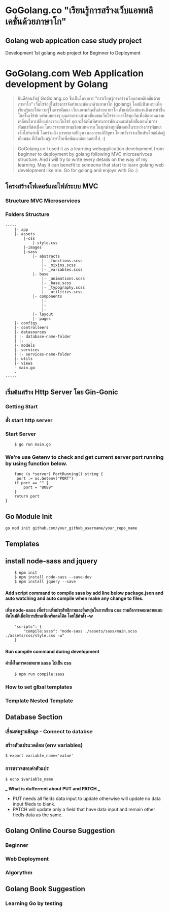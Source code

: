# GoGolang.co "เรียนรู้การสร้างเว็บแอพพลิเคชั่นด้วยภาษาโก"

## Golang web appication case study project

Development 1st golang web project for Beginner to Deployment

# GoGolang.com Web Application development by Golang

> ยินดีต้อนรับสู่ GoGolang.co ซึ่งเป็นโครงการ "การเรียนรู้การสร้างเว็บแอพพลิเคชั่นด้วยภาษาโก" เว็บไซร์อยู่ในช่วงการจัดทำและพัฒนาด้วยภาษาโก (golang) โดยมีเป้าหมายเพื่อเรียนรู้และให้ความรู้ในการพัฒนา เว็บแอพพลิเคชั่นด้วยภาษาโก ตั้งแต่เบื้องต้นจนถึงการนำขึ้นโฮสในเซิร์ฟเวอร์แบบต่างๆ คุณสามารถเข้ามาเยี่ยมชมเว็บไซร์ของเราได้ทุกวันเพื่อติดตามความเคลื่อนไหวเปลี่ยแปลงของเว็บไซร์ คุณจะได้เห็นทิศทางการพัฒนาและลำดับขั้นตอนในการพัฒนาที่ต่อเนื่อง โดยเราจะพยายามเขียนบทความ ในทุกช่วงทุกขั้นตอนในระหว่างการพัฒนาเว็บไซร์แห่งนี้ โดยร่วมถึง การพบเจอปัญหา และการแก้ปัญหา โดยหวังว่าจะเป็นประโยชน์ต่อผู้เยียมชม ที่เริ่มเรียนรู้ภาษาโกเพื่อพัฒนาต่อยอดต่อไป. :)

> GoGolang.co I used it as a learning webapplication development from beginner to deployment by golang following MVC microserivces structure. And i will try to write every details on the way of my learning. May it can benefit to someone that start to learn golang web development like me. Go for golang and enjoys with Go :)

## โครงสร้างโฟเดอร์และไฟล์ระบบ MVC

### Structure MVC Microservices

### Folders Structure

    -----
        |- app
        |- assets
            |-css
                |-style.css
            |-images
            |-sass
                |- abstracts
                    |- _functions.scss
                    |- _mixins.scss
                    |- _variables.scss
                |- base
                    |- _animations.scss
                    |- _base.scss
                    |- _typography.scss
                    |- _utilities.scss
                |- components
                    |- 
                    |-
                    |-
                |- layout
                |- pages
        |- configs
        |- controlleers
        |- datasources
        | |- database-name-folder
        | |- ...
        |- models
        |- services
        | |- services-name-folder
        |- utils
        |- views
        - main.go
        -
    -----

## เริ่มต้นสร้าง Http Server โดย Gin-Gonic

### Getting Start

### สั่ง start http server

### Start Server

```
    $ go run main.go
```

### We're use Getenv to check and get current server port running by using function below.

```golang
    func (s *server) PortRunning() string {
     port := os.Getenv("PORT")
    if port == "" {
		port = "8089"
	}
	return port
}
```

## Go Module Init

```
go mod init github.com/your_github_username/your_repo_name

```

## Templates

## install node-sass and jquery  
```
    $ npm init
    $ npm install node-sass --save-dev
    $ npm install jquery --save
```
#### Add script command to compile sass by add line below package.json and auto watching and auto compile when make any change to files.

#### เพิ่ม node-sass เพื่อช่วยเพิ่มประสิทธิภาพและยืดหยุ่นในการเขียน css รวมถึงการคอมพลายแบบอัตโนมัติเมื่อมีการเขียนเพิ่มหรือลดโค้ด โดยใช้คำสั่ง -w 

```
    "scripts": {
        "compile:sass": "node-sass ./assets/sass/main.scss ./assets/css/style.css -w"
    }
```
#### Run compile command during development 

#### คำสั่งในการคอมพลาย sass ไปเป็น css 

```
    $ npm run compile:sass

```

### How to set glbal templates

### Template Nested Template

## Database Section

### เชื่อมต่อฐานข้อมูล - Connect to databse

### สร้างตัวแปรแวดล้อม (env variables)

```
$ export variable_name='value'
```

### การตรวจสอบค่าตัวแปร

```
$ echo $variable_name
```

**_ What is dufferrent about PUT and PATCH _**

- PUT needs all fields data input to update otherwise will update no data input fileds to blank.
- PATCH will update only a field that have data input and remain other fiedls data as the same.

## Golang Online Course Suggestion

### Beginner

### Web Deployment

### Algorythm

## Golang Book Suggestion

### Learning Go by testing
